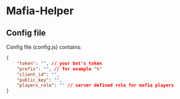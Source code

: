 # Mafia-Helper
 
## Config file
Config file (config.js) contains:
```json
{
    "token": "", // your bot's token
    "prefix": "", // for example "%"
    "client_id": "",
    "public_key": "",
    "players_role": "" // server defined role for mafia players
}
```
